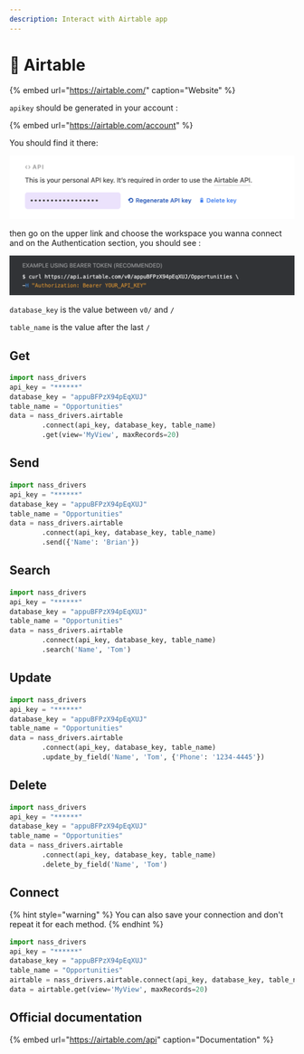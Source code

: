 ```yaml
---
description: Interact with Airtable app
---
```


# 💨 Airtable

{% embed url="https://airtable.com/" caption="Website" %}

`apikey` should be generated in your account :

{% embed url="https://airtable.com/account" %}

You should find it there:

![Screenshot of account API section](.gitbook/assets/screenshot-2020-11-02-at-13.34.30.png)

then go on the upper link and choose the workspace you wanna connect and on the Authentication section, you should see :

![Screenshot of official doc](.gitbook/assets/screenshot-2020-11-02-at-13.30.21.png)

`database_key` is the value between `v0/` and `/` 

`table_name` is the value after the last `/` 

## Get

```python
import nass_drivers
api_key = "******"
database_key = "appuBFPzX94pEqXUJ"
table_name = "Opportunities"
data = nass_drivers.airtable
        .connect(api_key, database_key, table_name)
        .get(view='MyView', maxRecords=20)
```

## Send

```python
import nass_drivers
api_key = "******"
database_key = "appuBFPzX94pEqXUJ"
table_name = "Opportunities"
data = nass_drivers.airtable
        .connect(api_key, database_key, table_name)
        .send({'Name': 'Brian'})
```

## Search

```python
import nass_drivers
api_key = "******"
database_key = "appuBFPzX94pEqXUJ"
table_name = "Opportunities"
data = nass_drivers.airtable
        .connect(api_key, database_key, table_name)
        .search('Name', 'Tom')
```

## Update

```python
import nass_drivers
api_key = "******"
database_key = "appuBFPzX94pEqXUJ"
table_name = "Opportunities"
data = nass_drivers.airtable
        .connect(api_key, database_key, table_name)
        .update_by_field('Name', 'Tom', {'Phone': '1234-4445'})
```

## Delete

```python
import nass_drivers
api_key = "******"
database_key = "appuBFPzX94pEqXUJ"
table_name = "Opportunities"
data = nass_drivers.airtable
        .connect(api_key, database_key, table_name)
        .delete_by_field('Name', 'Tom')
```

## Connect

{% hint style="warning" %}
You can also save your connection and don't repeat it for each method.
{% endhint %}

```python
import nass_drivers
api_key = "******"
database_key = "appuBFPzX94pEqXUJ"
table_name = "Opportunities"
airtable = nass_drivers.airtable.connect(api_key, database_key, table_name)
data = airtable.get(view='MyView', maxRecords=20)
```

## Official documentation

{% embed url="https://airtable.com/api" caption="Documentation" %}

